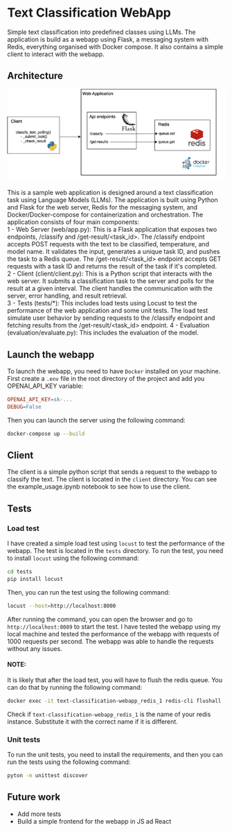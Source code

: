 # Text Classification WebApp
Simple text classification into predefined classes using LLMs. The application is build as a webapp using Flask, a messaging system with Redis, everything organised with Docker compose. It also contains a simple client to interact with the webapp.

## Architecture
![architectural diagram](architecture.png)

This is a sample web application is designed around a text classification task using Language Models (LLMs). The application is built using Python and Flask for the web server, Redis for the messaging system, and Docker/Docker-compose for containerization and orchestration.  The application consists of four main components:  
 1 - Web Server (web/app.py): This is a Flask application that exposes two endpoints, /classify and /get-result/<task_id>. The /classify endpoint accepts POST requests with the text to be classified, temperature, and model name. It validates the input, generates a unique task ID, and pushes the task to a Redis queue. The /get-result/<task_id> endpoint accepts GET requests with a task ID and returns the result of the task if it's completed.  
 2 - Client (client/client.py): This is a Python script that interacts with the web server. It submits a classification task to the server and polls for the result at a given interval. The client handles the communication with the server, error handling, and result retrieval.  
 3 - Tests (tests/*): This includes load tests using Locust to test the performance of the web application and some unit tests. The load test simulate user behavior by sending requests to the /classify endpoint and fetching results from the /get-result/<task_id> endpoint.
 4 - Evaluation (evaluation/evaluate.py): This includes the evaluation of the model.

## Launch the webapp
To launch the webapp, you need to have `Docker` installed on your machine. 
First create a `.env` file in the root directory of the project and add you OPENAI_API_KEY variable:
```makefile
OPENAI_API_KEY=sk-...
DEBUG=False
```
Then you can launch the server using the following command:
```bash
docker-compose up --build
```

## Client
The client is a simple python script that sends a request to the webapp to classify the text. The client is located in the `client` directory. You can see the example_usage.ipynb notebook to see how to use the client.

## Tests

### Load test
I have created a simple load test using `locust` to test the performance of the webapp. The test is located in the `tests` directory. To run the test, you need to install `locust` using the following command:
```bash
cd tests
pip install locust
```
Then, you can run the test using the following command:
```bash
locust --host=http://localhost:8000
```
After running the command, you can open the browser and go to `http://localhost:8089` to start the test.
I have tested the webapp using my local machine and tested the performance of the webapp with requests of 1000 requests per second. The webapp was able to handle the requests without any issues.
#### NOTE:
It is likely that after the load test, you will have to flush the redis queue. You can do that by running the following command:
```bash
docker exec -it text-classification-webapp_redis_1 redis-cli flushall
```
Check if `text-classification-webapp_redis_1` is the name of your redis instance. Substitute it with the correct name if it is different.

### Unit tests
To run the unit tests, you need to install the requirements, and then you can run the tests using the following command:
```bash 
pyton -m unittest discover
```

## Future work
 - Add more tests
 - Build a simple frontend for the webapp in JS ad React